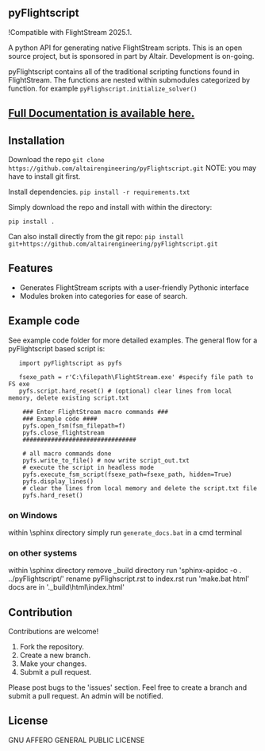 ## pyFlightscript
!Compatible with FlightStream 2025.1.

A python API for generating native FlightStream scripts.
This is an open source project, but is sponsored in part by Altair. Development is on-going.

pyFlightscript contains all of the traditional scripting functions found in FlightStream. The functions are nested within
submodules categorized by function. for example `pyFlighscript.initialize_solver() `


## [Full Documentation is available here.](https://altairengineering.github.io/pyFlightscript/)

## Installation
Download the repo
`git clone https://github.com/altairengineering/pyFlightscript.git`
NOTE: you may have to install git first.

Install dependencies. 
`pip install -r requirements.txt`

Simply download the repo and install with within the directory:

`pip install .`

Can also install directly from the git repo:
`pip install git+https://github.com/altairengineering/pyFlightscript.git`

## Features

- Generates FlightStream scripts with a user-friendly Pythonic interface
- Modules broken into categories for ease of search.

## Example code

See example code folder for more detailed examples.
The general flow for a pyFlightscript based script is:

```
   import pyFlightscript as pyfs

   fsexe_path = r'C:\filepath\FlightStream.exe' #specify file path to FS exe
   pyfs.script.hard_reset() # (optional) clear lines from local memory, delete existing script.txt

    ### Enter FlightStream macro commands ###
    ### Example code ####
    pyfs.open_fsm(fsm_filepath=f)
    pyfs.close_flightstream
    ################################

    # all macro commands done
    pyfs.write_to_file() # now write script_out.txt
    # execute the script in headless mode
    pyfs.execute_fsm_script(fsexe_path=fsexe_path, hidden=True) 
    pyfs.display_lines()
    # clear the lines from local memory and delete the script.txt file
    pyfs.hard_reset()  

```


### on Windows

within \sphinx directory
simply run `generate_docs.bat` in a cmd terminal

### on other systems

within \sphinx directory
remove \_build directory
run 'sphinx-apidoc -o . ../pyFlightscript/'
rename pyFlighscript.rst to index.rst
run 'make.bat html'
docs are in '.\_build\html\index.html'

## Contribution

Contributions are welcome!

1. Fork the repository.
2. Create a new branch.
3. Make your changes.
4. Submit a pull request.

Please post bugs to the 'issues' section. Feel free to create a branch and submit a pull request. An admin will be notified.

## License

GNU AFFERO GENERAL PUBLIC LICENSE

